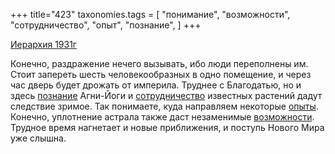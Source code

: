 +++
title="423"
taxonomies.tags = [
 "понимание",
 "возможности",
 "сотрудничество",
 "опыт",
 "познание",
]
+++

[Иерархия 1931г](/agni/1931)

Конечно, раздражение нечего вызывать, ибо люди переполнены им. Стоит запереть шесть человекообразных в одно помещение, и через час дверь будет дрожать от империла. Труднее с Благодатью, но и здесь [познание](/tags/познание) Агни-Йоги и [сотрудничество](/tags/сотрудничество) известных растений дадут следствие зримое. Так понимаете, куда направляем некоторые [опыты](/tags/опыт). Конечно, уплотнение астрала также даст незаменимые [возможности](/tags/возможности). Трудное время нагнетает и новые приближения, и поступь Нового Мира уже слышна.   

